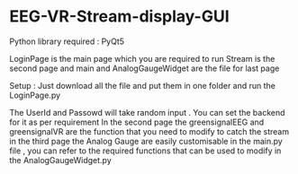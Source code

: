 # EEG-VR-Stream-display-GUI

Python library required : PyQt5 

LoginPage is the main page which you are required to run 
Stream is the second page and main and AnalogGaugeWidget are the file for last page 


Setup :  Just download all the file and put them in one folder and run the LoginPage.py

The UserId and Passowd will take random input . You can set the backend for it as per requirement
In the second page the greensignalEEG and greensignalVR are the function that you need to modify to catch the stream
in the third page the Analog Gauge are easily customisable in the main.py file , you can refer to the required functions that can be used to modify in the AnalogGaugeWidget.py 

